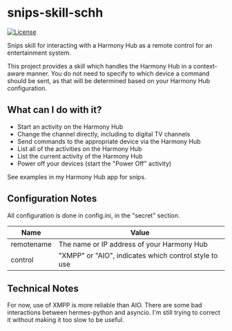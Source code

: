 # snips-skill-schh
[![License](https://img.shields.io/github/license/franc6/snips-skill-schh.svg)](https://github.com/franc6/snips-skill-schh/blob/master/LICENSE)

Snips skill for interacting with a Harmony Hub as a remote control for
an entertainment system.

This project provides a skill which handles the Harmony Hub in a
context-aware manner.  You do not need to specify to which device a
command should be sent, as that will be determined based on your Harmony
Hub configuration.


## What can I do with it?
* Start an activity on the Harmony Hub
* Change the channel directly, including to digital TV channels
* Send commands to the appropriate device via the Harmony Hub
* List all of the activities on the Harmony Hub
* List the current activity of the Harmony Hub
* Power off your devices (start the "Power Off" activity)

See examples in my Harmony Hub app for snips.


## Configuration Notes
All configuration is done in config.ini, in the "secret" section.

Name | Value
---- | -----
remotename | The name or IP address of your Harmony Hub
control    | "XMPP" or "AIO", indicates which control style to use


## Technical Notes
For now, use of XMPP is more reliable than AIO.  There are some bad
interactions between hermes-python and asyncio.  I'm still trying to
correct it without making it too slow to be useful.
